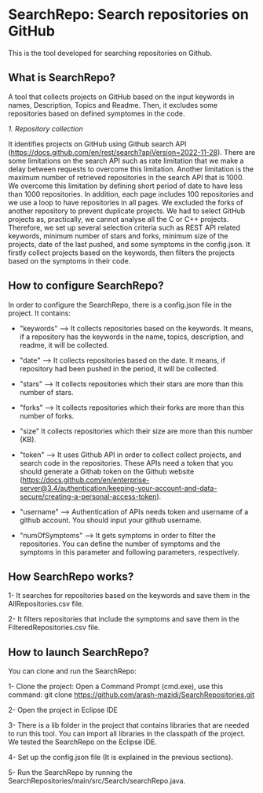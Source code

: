 # SearchRepo: Search repositories on GitHub
This is the tool developed for searching repositories on Github.


## What is SearchRepo?
A tool that collects projects on GitHub based on the input keywords in names, Description, Topics and Readme. Then, it excludes some repositories based on defined symptomes in the code.

_1. Repository collection_

It identifies projects on GitHub using Github search API (https://docs.github.com/en/rest/search?apiVersion=2022-11-28). There are some limitations on the search API such as rate limitation that we make a delay between requests to overcome this limitation. Another limitation is the maximum number of retrieved repositories in the search API that is 1000. We overcome this limitation by defining short period of date to have less than 1000 repositories. In addition, each page includes 100 repositories and we use a loop to have repositories in all pages.
We excluded the forks of another repository to prevent duplicate projects.
We had to select GitHub projects as, practically, we cannot analyse all the C or C++ projects. Therefore, we set up several selection criteria such as REST API related keywords, minimum number of stars and forks, minimum size of the projects, date of the last pushed, and some symptoms in the config.json. It firstly collect projects based on the keywords, then filters the projects based on the symptoms in their code.

## How to configure SearchRepo?

In order to configure the SearchRepo, there is a config.json file in the project. It contains: 

* "keywords" --> It collects repositories based on the keywords. It means, if a repository has the keywords in the name, topics, description, and readme, it will be collected.

* "date" --> It collects repositories based on the date. It means, if repository had been pushed in the period, it will be collected.

* "stars" --> It collects repositories which their stars are more than this number of stars.

* "forks" --> It collects repositories which their forks are more than this number of forks.

* "size" It collects repositories which their size are more than this number (KB).

* "token" --> It uses Github API in order to collect collect projects, and search code in the repositories. These APIs need a token that you should generate a Githab token on the Github website (https://docs.github.com/en/enterprise-server@3.4/authentication/keeping-your-account-and-data-secure/creating-a-personal-access-token). 

* "username" --> Authentication of APIs needs token and username of a github account. You should input your github username.
  
* "numOfSymptoms" --> It gets symptoms in order to filter the repositories. You can define the number of symptoms and the symptoms in this parameter and following parameters, respectively.

## How SearchRepo works?
1- It searches for repositories based on the keywords and save them in the AllRepositories.csv file.

2- It filters repositories that include the symptoms and save them in the FilteredRepositories.csv file.

## How to launch SearchRepo?

You can clone and run the SearchRepo:

1- Clone the project: Open a Command Prompt (cmd.exe), use this command: git clone https://github.com/arash-mazidi/SearchRepositories.git

2- Open the project in Eclipse IDE

3- There is a lib folder in the project that contains libraries that are needed to run this tool. You can import all libraries in the classpath of the project. We tested the SearchRepo on the Eclipse IDE.

4- Set up the config.json file (It is explained in the previous sections).

5- Run the SearchRepo by running the SearchRepositories/main/src/Search/searchRepo.java.
